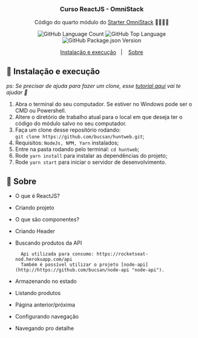 <h3 align="center">
  Curso ReactJS - OmniStack
</h3>

<p align="center">Código do quarto módulo do <a href="https://rocketseat.com.br/starter/curso-gratuito-reactjs">Starter OmniStack</a> 🚀👨🏻‍🚀</p>

<p align="center">
  <img alt="GitHub Language Count" src="https://img.shields.io/github/languages/count/bucsan/huntweb" />

  <img alt="GitHub Top Language" src="https://img.shields.io/github/languages/top/bucsan/huntweb" />

  <img alt="GitHub Package.json Version" src="https://img.shields.io/github/package-json/v/bucsan/huntweb" />
</p>

<p align="center">
  <a href="#-instalacao-e-execução">Instalação e execução</a>&nbsp;&nbsp;&nbsp;|&nbsp;&nbsp;&nbsp;
  <a href="#-sobre">Sobre</a>
</p>

## 🚀 Instalação e execução

_ps: Se precisar de ajuda para fazer um clone, esse [tutorial aqui](https://help.github.com/pt/github/creating-cloning-and-archiving-repositories/cloning-a-repository) vai te ajudar 💖_

1. Abra o terminal do seu computador. Se estiver no Windows pode ser o CMD ou Powershell.
2. Altere o diretório de trabalho atual para o local em que deseja ter o código do módulo salvo no seu computador.
3. Faça um clone desse repositório rodando: <br> `git clone https://github.com/bucsan/huntweb.git`;
4. Requisitos: `NodeJs, NPM, Yarn`  instalados;
5. Entre na pasta rodando pelo terminal: `cd huntweb`;
6. Rode `yarn install` para instalar as dependências do projeto;
7. Rode `yarn start` para iniciar o servidor de desenvolvimento.

## 🤔 Sobre

- O que é ReactJS?
- Criando projeto
- O que são componentes?
- Criando Header
- Buscando produtos da API

		Api utilizada para consumo: https://rocketseat-nod.herokuapp.com/api
		Também é possível utilizar o projeto [node-api](http://https://github.com/bucsan/node-api "node-api").

- Armazenando no estado
- Listando produtos
- Página anterior/próxima
- Configurando navegação
- Navegando pro detalhe
